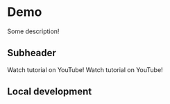 # Demo

Some description!

## Subheader

Watch tutorial on YouTube!
Watch tutorial on YouTube!

## Local development